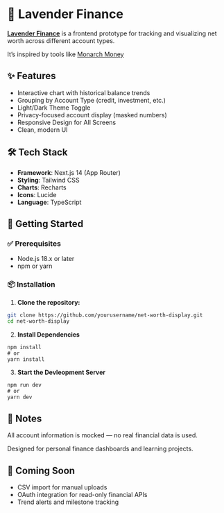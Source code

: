 # 💸 Lavender Finance

**[Lavender Finance](https://lavender-finance.vercel.app/)** is a frontend prototype for tracking and visualizing net worth across different account types. 

It’s inspired by tools like [Monarch Money](https://www.monarchmoney.com/)


## ✨ Features

- Interactive chart with historical balance trends  
- Grouping by Account Type (credit, investment, etc.)  
- Light/Dark Theme Toggle
- Privacy-focused account display (masked numbers)
- Responsive Design for All Screens
- Clean, modern UI  



## 🛠 Tech Stack

- **Framework**: Next.js 14 (App Router)  
- **Styling**: Tailwind CSS  
- **Charts**: Recharts  
- **Icons**: Lucide  
- **Language**: TypeScript  



## 🚀 Getting Started

### ✅ Prerequisites

- Node.js 18.x or later  
- npm or yarn  



### 📦 Installation

1. **Clone the repository:**

```bash
git clone https://github.com/yourusername/net-worth-display.git
cd net-worth-display
```

2. **Install Dependencies**

```
npm install
# or
yarn install
```

3. **Start the Devleopment Server**

```
npm run dev
# or
yarn dev
```


## 📌 Notes
All account information is mocked — no real financial data is used.

Designed for personal finance dashboards and learning projects.


## 🧪 Coming Soon
- CSV import for manual uploads
- OAuth integration for read-only financial APIs
- Trend alerts and milestone tracking
